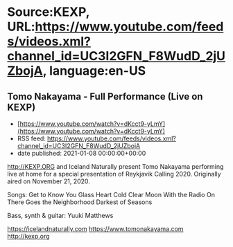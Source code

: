 # Source:KEXP, URL:https://www.youtube.com/feeds/videos.xml?channel_id=UC3I2GFN_F8WudD_2jUZbojA, language:en-US

## Tomo Nakayama - Full Performance (Live on KEXP)
 - [https://www.youtube.com/watch?v=dKcct9-yLmY](https://www.youtube.com/watch?v=dKcct9-yLmY)
 - RSS feed: https://www.youtube.com/feeds/videos.xml?channel_id=UC3I2GFN_F8WudD_2jUZbojA
 - date published: 2021-01-08 00:00:00+00:00

http://KEXP.ORG and Iceland Naturally present Tomo Nakayama performing live at home for a special presentation of Reykjavik Calling 2020. Originally aired on November 21, 2020.

Songs:
Get to Know You
Glass Heart
Cold Clear Moon
With the Radio On
There Goes the Neighborhood
Darkest of Seasons

Bass, synth & guitar: Yuuki Matthews

https://icelandnaturally.com
https://www.tomonakayama.com
http://kexp.org

